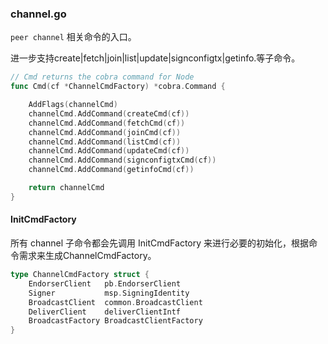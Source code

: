### channel.go

`peer channel` 相关命令的入口。

进一步支持create\|fetch\|join\|list\|update\|signconfigtx\|getinfo.等子命令。

```go
// Cmd returns the cobra command for Node
func Cmd(cf *ChannelCmdFactory) *cobra.Command {

    AddFlags(channelCmd)
    channelCmd.AddCommand(createCmd(cf))
    channelCmd.AddCommand(fetchCmd(cf))
    channelCmd.AddCommand(joinCmd(cf))
    channelCmd.AddCommand(listCmd(cf))
    channelCmd.AddCommand(updateCmd(cf))
    channelCmd.AddCommand(signconfigtxCmd(cf))
    channelCmd.AddCommand(getinfoCmd(cf))

    return channelCmd
}
```

#### InitCmdFactory

所有 channel 子命令都会先调用 InitCmdFactory 来进行必要的初始化，根据命令需求来生成ChannelCmdFactory。

```go
type ChannelCmdFactory struct {
    EndorserClient   pb.EndorserClient
    Signer           msp.SigningIdentity
    BroadcastClient  common.BroadcastClient
    DeliverClient    deliverClientIntf
    BroadcastFactory BroadcastClientFactory
}
```



